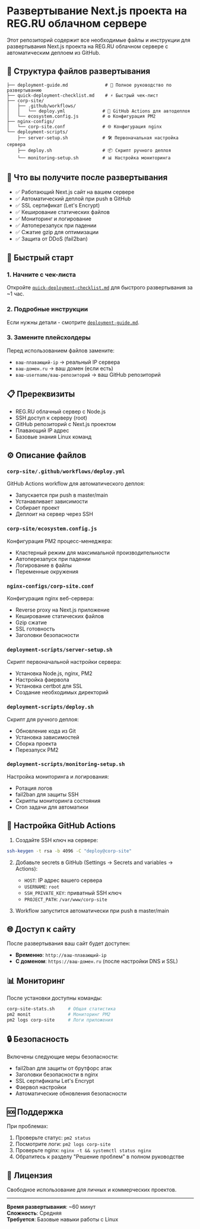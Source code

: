 # Развертывание Next.js проекта на REG.RU облачном сервере

Этот репозиторий содержит все необходимые файлы и инструкции для развертывания Next.js проекта на REG.RU облачном сервере с автоматическим деплоем из GitHub.

## 📁 Структура файлов развертывания

```
├── deployment-guide.md              # 📖 Полное руководство по развертыванию
├── quick-deployment-checklist.md    # ⚡ Быстрый чек-лист
├── corp-site/
│   ├── .github/workflows/
│   │   └── deploy.yml              # 🚀 GitHub Actions для автодеплоя
│   └── ecosystem.config.js         # ⚙️ Конфигурация PM2
├── nginx-configs/
│   └── corp-site.conf              # 🌐 Конфигурация nginx
└── deployment-scripts/
    ├── server-setup.sh             # 🛠️ Первоначальная настройка сервера
    ├── deploy.sh                   # 📦 Скрипт ручного деплоя
    └── monitoring-setup.sh         # 📊 Настройка мониторинга
```

## 🎯 Что вы получите после развертывания

- ✅ Работающий Next.js сайт на вашем сервере
- ✅ Автоматический деплой при push в GitHub
- ✅ SSL сертификат (Let's Encrypt) 
- ✅ Кеширование статических файлов
- ✅ Мониторинг и логирование
- ✅ Автоперезапуск при падении
- ✅ Сжатие gzip для оптимизации
- ✅ Защита от DDoS (fail2ban)

## 🚀 Быстрый старт

### 1. Начните с чек-листа
Откройте [`quick-deployment-checklist.md`](quick-deployment-checklist.md) для быстрого развертывания за ~1 час.

### 2. Подробные инструкции  
Если нужны детали - смотрите [`deployment-guide.md`](deployment-guide.md).

### 3. Замените плейсхолдеры
Перед использованием файлов замените:
- `ваш-плавающий-ip` → реальный IP сервера
- `ваш-домен.ru` → ваш домен (если есть)  
- `ваш-username/ваш-репозиторий` → ваш GitHub репозиторий

## 📋 Пререквизиты

- REG.RU облачный сервер с Node.js
- SSH доступ к серверу (root)
- GitHub репозиторий с Next.js проектом
- Плавающий IP адрес
- Базовые знания Linux команд

## ⚙️ Описание файлов

### `corp-site/.github/workflows/deploy.yml`
GitHub Actions workflow для автоматического деплоя:
- Запускается при push в master/main
- Устанавливает зависимости
- Собирает проект
- Деплоит на сервер через SSH

### `corp-site/ecosystem.config.js`  
Конфигурация PM2 процесс-менеджера:
- Кластерный режим для максимальной производительности
- Автоперезапуск при падении
- Логирование в файлы
- Переменные окружения

### `nginx-configs/corp-site.conf`
Конфигурация nginx веб-сервера:
- Reverse proxy на Next.js приложение
- Кеширование статических файлов
- Gzip сжатие
- SSL готовность
- Заголовки безопасности

### `deployment-scripts/server-setup.sh`
Скрипт первоначальной настройки сервера:
- Установка Node.js, nginx, PM2
- Настройка фаервола
- Установка certbot для SSL
- Создание необходимых директорий

### `deployment-scripts/deploy.sh`
Скрипт для ручного деплоя:
- Обновление кода из Git  
- Установка зависимостей
- Сборка проекта
- Перезапуск PM2

### `deployment-scripts/monitoring-setup.sh`
Настройка мониторинга и логирования:
- Ротация логов
- fail2ban для защиты SSH
- Скрипты мониторинга состояния
- Cron задачи для автоматики

## 🔧 Настройка GitHub Actions

1. Создайте SSH ключ на сервере:
```bash
ssh-keygen -t rsa -b 4096 -C "deploy@corp-site"
```

2. Добавьте secrets в GitHub (Settings → Secrets and variables → Actions):
   - `HOST`: IP адрес вашего сервера
   - `USERNAME`: `root` 
   - `SSH_PRIVATE_KEY`: приватный SSH ключ
   - `PROJECT_PATH`: `/var/www/corp-site`

3. Workflow запустится автоматически при push в master/main

## 🌐 Доступ к сайту

После развертывания ваш сайт будет доступен:
- **Временно**: `http://ваш-плавающий-ip`
- **С доменом**: `https://ваш-домен.ru` (после настройки DNS и SSL)

## 📊 Мониторинг

После установки доступны команды:
```bash
corp-site-stats.sh     # Общая статистика
pm2 monit              # Мониторинг PM2
pm2 logs corp-site     # Логи приложения
```

## 🔒 Безопасность

Включены следующие меры безопасности:
- fail2ban для защиты от брутфорс атак
- Заголовки безопасности в nginx
- SSL сертификаты Let's Encrypt
- Фаервол настройки
- Автоматические обновления безопасности

## 🆘 Поддержка

При проблемах:
1. Проверьте статус: `pm2 status`
2. Посмотрите логи: `pm2 logs corp-site`  
3. Проверьте nginx: `nginx -t && systemctl status nginx`
4. Обратитесь к разделу "Решение проблем" в полном руководстве

## 📝 Лицензия

Свободное использование для личных и коммерческих проектов.

---

**Время развертывания**: ~60 минут  
**Сложность**: Средняя  
**Требуется**: Базовые навыки работы с Linux
